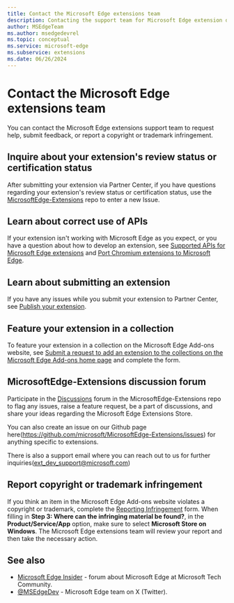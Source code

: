 ```yaml
---
title: Contact the Microsoft Edge extensions team
description: Contacting the support team for Microsoft Edge extension development.
author: MSEdgeTeam
ms.author: msedgedevrel
ms.topic: conceptual
ms.service: microsoft-edge
ms.subservice: extensions
ms.date: 06/26/2024
---
```

# Contact the Microsoft Edge extensions team

<!-- 
existing h2 sections:

Inquire about your extension's review status or certification status
Learn about correct use of APIs
Learn about submitting an extension
Feature your extension in a collection
Participate in the discussion forum
Report copyright or trademark infringement

h2 sections per draft outline (July 3 2024):

Request help or submit feedback
Report copyright or trademark infringement
Log your tickets via Partner Center
Connect with Community
-->

You can contact the Microsoft Edge extensions support team to request help, submit feedback, or report a copyright or trademark infringement.


<!-- ====================================================================== -->
## Inquire about your extension's review status or certification status

After submitting your extension via Partner Center, if you have questions regarding your extension's review status or certification status, use the [MicrosoftEdge-Extensions](https://github.com/microsoft/MicrosoftEdge-Extensions/issues/new/choose) repo to enter a new Issue.


<!-- ====================================================================== -->
## Learn about correct use of APIs

If your extension isn't working with Microsoft Edge as you expect, or you have a question about how to develop an extension, see [Supported APIs for Microsoft Edge extensions](../developer-guide/api-support.md) and [Port Chromium extensions to Microsoft Edge](../developer-guide/port-chrome-extension.md).


<!-- ====================================================================== -->
## Learn about submitting an extension

If you have any issues while you submit your extension to Partner Center, see [Publish your extension](publish-extension.md).


<!-- ====================================================================== -->
## Feature your extension in a collection

To feature your extension in a collection on the Microsoft Edge Add-ons website, see [Submit a request to add an extension to the collections on the Microsoft Edge Add-ons home page](https://forms.office.com/Pages/ResponsePage.aspx?id=v4j5cvGGr0GRqy180BHbRw01UwyBfAxNna_1ZkP3X2VUN0lBSU1YMEU3VFY0VURRODEwSjgwU00yRy4u) and complete the form.


<!-- ====================================================================== -->
## MicrosoftEdge-Extensions discussion forum

Participate in the [Discussions](https://github.com/microsoft/MicrosoftEdge-Extensions/discussions) forum in the MicrosoftEdge-Extensions repo to flag any issues, raise a feature request, be a part of discussions, and share your ideas regarding the Microsoft Edge Extensions Store.

You can also create an issue on our Github page here(https://github.com/microsoft/MicrosoftEdge-Extensions/issues) for anything specific to extensions. 

There is also a support email where you can reach out to us for further inquiries(ext_dev_support@microsoft.com)


<!-- ====================================================================== -->
## Report copyright or trademark infringement

If you think an item in the Microsoft Edge Add-ons website violates a copyright or trademark, complete the [Reporting Infringement](https://www.microsoft.com/concern/dmca) form.  When filling in **Step 3: Where can the infringing material be found?**, in the **Product/Service/App** option, make sure to select **Microsoft Store on Windows**.  The Microsoft Edge extensions team will review your report and then take the necessary action.


<!-- ====================================================================== -->
## See also

* [Microsoft Edge Insider](https://techcommunity.microsoft.com/t5/microsoft-edge-insider/ct-p/MicrosoftEdgeInsider) - forum about Microsoft Edge at Microsoft Tech Community.
* [@MSEdgeDev](https://twitter.com/msedgedev/) - Microsoft Edge team on X (Twitter).
